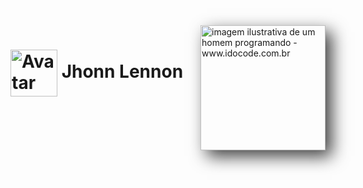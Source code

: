 <img align="right" alt="imagem ilustrativa de um homem programando - www.idocode.com.br" height="200px" style="box-shadow: 10px 10px 25px 0px rgba(0,0,0,0.75); -webkit-box-shadow: 10px 10px 25px 0px rgba(0,0,0,0.75); -moz-box-shadow: 10px 10px 25px 0px rgba(0,0,0,0.75);" src="https://idocode.com.br/wp-content/uploads/2020/05/0-destaque-linguagens-de-programacao-2019.jpg.webp">

<h1>
    <a href="https://www.instagram.com/jhonnlennonfelix/">
     <img align="center" alt="Avatar Jhonn Lennon Felix" width="75px" src="https://instagram.fgig6-1.fna.fbcdn.net/v/t51.2885-19/312224665_412541234230246_2126704766640006357_n.jpg?stp=dst-jpg_s150x150&_nc_ht=instagram.fgig6-1.fna.fbcdn.net&_nc_cat=110&_nc_ohc=Gn20nZvkX_8AX90vlTl&edm=AOQ1c0wBAAAA&ccb=7-5&oh=00_AfC2yfvR1wIXTisRIw94dfiRUzsE9zh-96_sxKFYipnEHw&oe=652319A2&_nc_sid=8b3546"></a>
    <span>Jhonn Lennon</span>
</h1>
<!--
**jhonnlennon/jhonnlennon** is a ✨ _special_ ✨ repository because its `README.md` (this file) appears on your GitHub profile.

Here are some ideas to get you started:

- 🔭 I’m currently working on ...
- 🌱 I’m currently learning ...
- 👯 I’m looking to collaborate on ...
- 🤔 I’m looking for help with ...
- 💬 Ask me about ...
- 📫 How to reach me: ...
- 😄 Pronouns: ...
- ⚡ Fun fact: ...
-->

